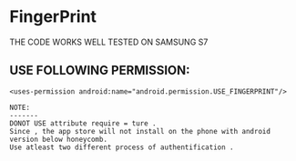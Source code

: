 # FingerPrint

THE CODE WORKS WELL TESTED ON SAMSUNG S7

USE FOLLOWING PERMISSION:
---------------------------
    <uses-permission android:name="android.permission.USE_FINGERPRINT"/>
    
    NOTE: 
    -------
    DONOT USE attribute require = ture . 
    Since , the app store will not install on the phone with android version below honeycomb.
    Use atleast two different process of authentification .
    
    
  
